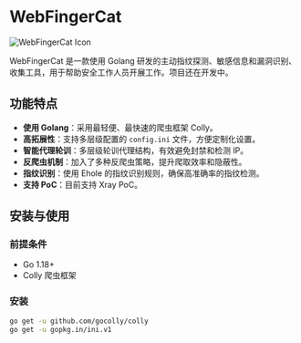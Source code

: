 # WebFingerCat

![WebFingerCat Icon](<your-icon-url>)

WebFingerCat 是一款使用 Golang 研发的主动指纹探测、敏感信息和漏洞识别、收集工具，用于帮助安全工作人员开展工作。项目还在开发中。

## 功能特点

- **使用 Golang**：采用最轻便、最快速的爬虫框架 Colly。
- **高拓展性**：支持多层级配置的 `config.ini` 文件，方便定制化设置。
- **智能代理轮训**：多层级轮训代理结构，有效避免封禁和检测 IP。
- **反爬虫机制**：加入了多种反爬虫策略，提升爬取效率和隐蔽性。
- **指纹识别**：使用 Ehole 的指纹识别规则，确保高准确率的指纹检测。
- **支持 PoC**：目前支持 Xray PoC。

## 安装与使用

### 前提条件

- Go 1.18+
- Colly 爬虫框架

### 安装

```bash
go get -u github.com/gocolly/colly
go get -u gopkg.in/ini.v1
